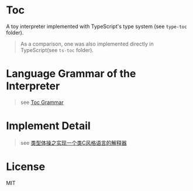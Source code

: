 # Toc
A toy interpreter implemented with TypeScript's type system (see `type-toc` folder).
> As a comparison, one was also implemented directly in TypeScript(see `ts-toc` folder).

# Language Grammar of the Interpreter
> see [Toc Grammar](./docs/grammar.md)

# Implement Detail
> see [类型体操之实现一个类C风格语言的解释器](./docs/implement-detail.md)

# License
MIT